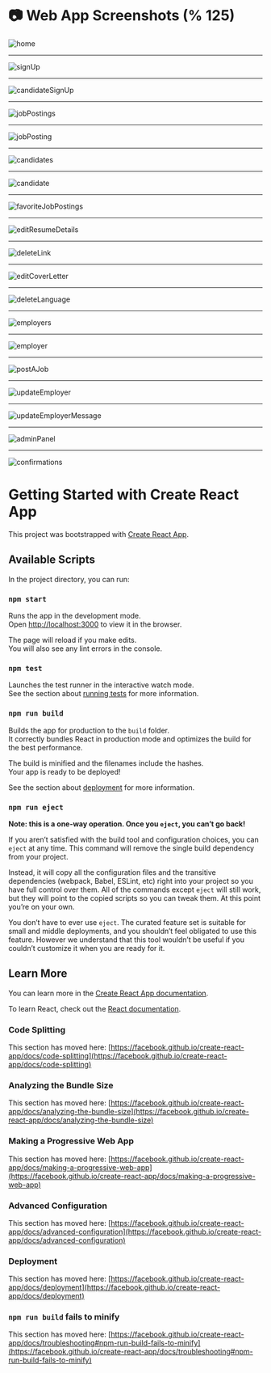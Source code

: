 # 📷 Web App Screenshots (% 125)

![home](https://res.cloudinary.com/merveucer/image/upload/v1632492138/gitHub/home_aojxni.png)

---

![signUp](https://res.cloudinary.com/merveucer/image/upload/v1632492139/gitHub/signUp_feemt8.png)

---

![candidateSignUp](https://res.cloudinary.com/merveucer/image/upload/v1632492135/gitHub/candidateSignUp_ihegn0.png)

---

![jobPostings](https://res.cloudinary.com/merveucer/image/upload/v1632492139/gitHub/jobPostings_kewets.png)

---

![jobPosting](https://res.cloudinary.com/merveucer/image/upload/v1632492137/gitHub/jobPosting_sirpum.png)

---

![candidates](https://res.cloudinary.com/merveucer/image/upload/v1632492135/gitHub/candidates_wwdolb.png)

---

![candidate](https://res.cloudinary.com/merveucer/image/upload/v1632492135/gitHub/candidate_vymgo6.png)

---

![favoriteJobPostings](https://res.cloudinary.com/merveucer/image/upload/v1632492137/gitHub/favoriteJobPostings_mpvcqp.png)

---

![editResumeDetails](https://res.cloudinary.com/merveucer/image/upload/v1632492136/gitHub/editResumeDetails_lmfv5m.png)

---

![deleteLink](https://res.cloudinary.com/merveucer/image/upload/v1632492136/gitHub/deleteLink_xnjee9.png)

---

![editCoverLetter](https://res.cloudinary.com/merveucer/image/upload/v1632492136/gitHub/editCoverLetter_jjvxza.png)

---

![deleteLanguage](https://res.cloudinary.com/merveucer/image/upload/v1632492136/gitHub/deleteLanguage_klyl9v.png)

---

![employers](https://res.cloudinary.com/merveucer/image/upload/v1632492137/gitHub/employers_pjfkry.png)

---

![employer](https://res.cloudinary.com/merveucer/image/upload/v1632492136/gitHub/employer_iwrfji.png)

---

![postAJob](https://res.cloudinary.com/merveucer/image/upload/v1632890708/gitHub/postAJob_ituncv.png)

---

![updateEmployer](https://res.cloudinary.com/merveucer/image/upload/v1632492139/gitHub/updateEmployer_churcn.png)

---

![updateEmployerMessage](https://res.cloudinary.com/merveucer/image/upload/v1632492738/gitHub/updateEmployerMessage_mfmcyf.png)

---

![adminPanel](https://res.cloudinary.com/merveucer/image/upload/v1632492134/gitHub/adminPanel_ucwqas.png)

---

![confirmations](https://res.cloudinary.com/merveucer/image/upload/v1632492135/gitHub/confirmations_knwmal.png)

# Getting Started with Create React App

This project was bootstrapped with [Create React App](https://github.com/facebook/create-react-app).

## Available Scripts

In the project directory, you can run:

### `npm start`

Runs the app in the development mode.\
Open [http://localhost:3000](http://localhost:3000) to view it in the browser.

The page will reload if you make edits.\
You will also see any lint errors in the console.

### `npm test`

Launches the test runner in the interactive watch mode.\
See the section about [running tests](https://facebook.github.io/create-react-app/docs/running-tests) for more information.

### `npm run build`

Builds the app for production to the `build` folder.\
It correctly bundles React in production mode and optimizes the build for the best performance.

The build is minified and the filenames include the hashes.\
Your app is ready to be deployed!

See the section about [deployment](https://facebook.github.io/create-react-app/docs/deployment) for more information.

### `npm run eject`

**Note: this is a one-way operation. Once you `eject`, you can’t go back!**

If you aren’t satisfied with the build tool and configuration choices, you can `eject` at any time. This command will remove the single build dependency from your project.

Instead, it will copy all the configuration files and the transitive dependencies (webpack, Babel, ESLint, etc) right into your project so you have full control over them. All of the commands except `eject` will still work, but they will point to the copied scripts so you can tweak them. At this point you’re on your own.

You don’t have to ever use `eject`. The curated feature set is suitable for small and middle deployments, and you shouldn’t feel obligated to use this feature. However we understand that this tool wouldn’t be useful if you couldn’t customize it when you are ready for it.

## Learn More

You can learn more in the [Create React App documentation](https://facebook.github.io/create-react-app/docs/getting-started).

To learn React, check out the [React documentation](https://reactjs.org/).

### Code Splitting

This section has moved here: [https://facebook.github.io/create-react-app/docs/code-splitting](https://facebook.github.io/create-react-app/docs/code-splitting)

### Analyzing the Bundle Size

This section has moved here: [https://facebook.github.io/create-react-app/docs/analyzing-the-bundle-size](https://facebook.github.io/create-react-app/docs/analyzing-the-bundle-size)

### Making a Progressive Web App

This section has moved here: [https://facebook.github.io/create-react-app/docs/making-a-progressive-web-app](https://facebook.github.io/create-react-app/docs/making-a-progressive-web-app)

### Advanced Configuration

This section has moved here: [https://facebook.github.io/create-react-app/docs/advanced-configuration](https://facebook.github.io/create-react-app/docs/advanced-configuration)

### Deployment

This section has moved here: [https://facebook.github.io/create-react-app/docs/deployment](https://facebook.github.io/create-react-app/docs/deployment)

### `npm run build` fails to minify

This section has moved here: [https://facebook.github.io/create-react-app/docs/troubleshooting#npm-run-build-fails-to-minify](https://facebook.github.io/create-react-app/docs/troubleshooting#npm-run-build-fails-to-minify)